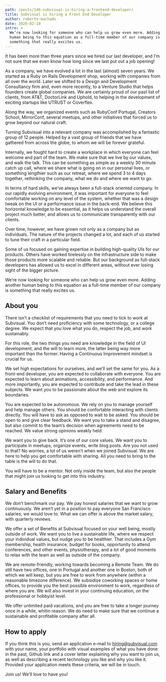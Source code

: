 ```yaml
---
path: /posts/146-subvisual-is-hiring-a-frontend-developer/
title: Subvisual is hiring a Front End Developer
author: roberto-machado
date: 2020-02-10
intro: >
  We’re now looking for someone who can help us grow even more. Adding another
  human being to this equation as a full-time member of our company is
  something that really excites us.
---
```


It has been more than three years since we hired our last developer, and I’m
not sure that we even know how long since we last put out a job opening!

As a company, we have evolved a lot in the last (almost) seven years. We
started as a Ruby on Rails Development shop, working with companies from all
over the world. Later we shifted to a Design and Development Consultancy firm
and, even more recently, to a Venture Studio that helps founders create global
companies. We are certainly proud of our past list of clients, from AT&T,
DoctorLink and Uphold, to helping in the development of exciting startups like
UTRUST or Coverflex.

Along the way, we organized events such as RubyConf Portugal, Creators School,
MirrorConf, several meetups, and other initiatives that forced us to grow
beyond our natural craft.

Turning Subvisual into a relevant company was accomplished by a fantastic group
of 12 people. Helped by a vast group of friends that we have gathered from
across the globe, to whom we will be forever grateful.

Internally, we fought hard to create a workplace in which everyone can feel
welcome and part of the team. We make sure that we live by our values, and walk
the talk. This can be something as simple as a weekly 30 minute catch up call,
where we share what is going on in our personal lives, or something lengthier
such as our retreat, where we spend 3 to 4 days together, rethinking the
company, what we do and where we want to go.

In terms of hard skills, we’ve always been a full-stack oriented company. In
our rapidly evolving environment, it was important for everyone to feel
comfortable working on any level of the system, whether that was a design tweak
on the UI or a performance issue in the back-end. We believe this horizontal
knowledge to be essential, as it helps us understand the overall project much
better, and allows us to communicate transparently with our clients.

Over time, however, we have grown not only as a company but as individuals. The
nature of the projects changed a lot, and each of us started to tune their
craft in a particular field.

Some of us focused on gaining expertise in building high-quality UIs for our
products. Others have worked tirelessly on the infrastructure side to make
those products more scalable and reliable. But our background as full-stack
developers has allowed us to excel in different areas, without ever losing
sight of the bigger picture.

We’re now looking for someone who can help us grow even more. Adding another
human being to this equation as a full-time member of our company is something
that really excites us.


## About you

There isn’t a checklist of requirements that you need to tick to work at
Subvisual. You don’t need proficiency with some technology, or a college
degree. We expect that you love what you do, respect the job, and work
sustainably.

For this role, the two things you need are knowledge in the field of UI
development, and the will to learn more, the latter being way more important
than the former. Having a Continuous Improvement mindset is crucial for us.

We set high expectations for ourselves, and we’ll set the same for you. As a
front-end developer, you are expected to collaborate with everyone. You are
expected to learn about animations, accessibility, and performance. And more
importantly, you are expected to contribute and take the lead in these
subjects. We want you to be passionate about the web and explore its
boundaries.

You are expected to be autonomous. We rely on you to manage yourself and help
manage others. You should be confortable interacting with clients directly. You
will have to ask as opposed to wait to be asked. You should be open to and give
clear feedback. We want you to take a stand and disagree, but also commit to
the team’s decision when agreements need to be reached. We value strong
opinions weakly held.

We want you to give back. It’s one of our core values. We want you to
participate in meetups, organize events, write blog posts. Are you not used to
that? No worries, a lot of us weren’t when we joined Subvisual. We are here to
help you get comfortable with sharing. All you need to bring to the table is
the will to do that.

You will have to be a mentor. Not only inside the team, but also the people
that might join us looking to get into this industry.


## Salary and Benefits

We don’t benchmark our pay. We pay honest salaries that we want to grow
continuously. We aren’t yet in a position to pay everyone San Francisco
salaries; we would love to. What we can offer is above the market salary, with
quarterly reviews.

We offer a set of Benefits at Subvisual focused on your well being, mostly
outside of work. We want you to live a sustainable life, where we respect your
individual values, but nudge you to be healthier. That includes a Gym
membership, health insurance, budget for books, opportunity to attend
conferences, and other events, physiotherapy, and a lot of good moments to
relax with the team as well as outside of the company.

We are remote-friendly, working towards becoming a Remote Team. We do still
have two offices, one in Portugal and another one in Boston, both of which we
will keep, but you are free to work from anywhere (within a reasonable timezone
difference). We subsidize coworking spaces or home offices, to provide you the
best possible environment to work, regardless of where you are. We will also
invest in your continuing education, on the professional or hobbyist level.

We offer unlimited paid vacations, and you are free to take a longer journey
once in a while, whitin reason. We do need to make sure that we continue a
sustainable and profitable company after all.


## How to apply

If you think this is you, send an application e-mail to [hiring@subvisual.com]
with your name, your portfolio with visual examples of what you have done in
the past, Github link and a cover letter explaining why you want to join us, as
well as describing a recent technology you like and why you like it. Provided
your application meets these criteria, we will be in touch.

Join us! We’ll love to have you!


[hiring@subvisual.com]: mailto:hiring@subvisual.com
